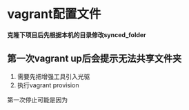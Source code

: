 # vagrant配置文件

#### 克隆下项目后先根据本机的目录修改synced_folder

#### 

## 第一次vagrant up后会提示无法共享文件夹
1. 需要先把增强工具引入光驱
2. 执行vagrant provision

第一次停止可能是因为